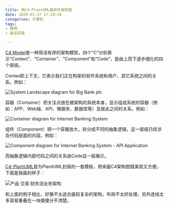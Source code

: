 ```yaml
---
title: 用C4-PlantUML画软件架构图
date: 2020-01-17 17:29:24
categories: 计算机
tags:
- 编程
- 最佳实践

---
```


[C4 Model](https://c4model.com)是一种简洁有序的架构模型，四个“C”分别表示“Context”、“Container”、“Component”和“Code”，是由上而下逐步细化的四个层级。

<!-- more -->

Contex即上下文，它表示我们正在构架的软件系统和用户、其它系统之间的关系。例如：

![System Landscape diagram for Big Bank plc](https://www.plantuml.com/plantuml/svg/0/TLHBRzim3BxxLt2vD0NIP8UTTceUnbeiZo8F53qPYaB7GcJ9a-IcmR3_FigE4xjrSeh8Z-H7ygCVhMF6vQaClWd5PRx3t4X8dClipy70i6D_BroIRtEBXclbKBa-r-bWAJWpEpqNcA4SZ7yyl4Yct6Os7QJCEZHaYiOU_-7wcKz_1xcYm9GIW4iGOYsbFWgr1oaK0bCxQBY5iVHF0nK6gJcJyaGvAfBmENrmDns-BJRhQBruYIQBr_d5C5n5gz_XUln4uMVJw_FwAPg6lyBv90YSS19XTIBMAKo9X-KiGzW9jZSi9Pu6Hc8F8wOEa4aU12zeh5PTdbkdKpGzw9GM9WkGRsbyzdN8EOGA2JekUjiIgWT7cYjaLQIt0UDSvyhPVkS-24BgpcH6M8n6PDqnS-hoxvImpgPp3ty3e5_9lxij2KIsU1BusMTHw2xKIc11p2_0NjXPF-rtWKSGYffEcHDQ0TlglDY8C4sElM9bAJiWPEpazrRIlfA9mW_NPSwp6AvdjohwCUn8Py2PJNo6JmbI9kIrdV31ly5UcbZJF4NH8mrn9hZHLiSEmW-UCBL7m7f06q5ogvWMZPHiLlrlcTRAQOCMI8VL6ZaPu3pmbfbTkkpLPkOCKvPn3wCNEdwXL6gee5H5HdHpxu9xPfMWO5MQOELO77VgdZCOhFSKOnNg8hTgiBKgMyOFaOxZii28Nh0eNjVSmrqgbB14kkoB5cxpBDF6tQxoBmYMAACvYdsorQPs9b-qkR5eASB3bpLSAPdNiovi8Gpw353e6Uovrl1DXQoGBlYyTYymFz_F5Le6FBG72tzojCLgV9mN5qhC4gsmIZBvSc2tYpSeByj3g8kjqNrBsZRWf4KRDw2Rve9RKC6KdIXZGQnPl-chIjuNnatp8g_EH-gTliJ_0G00 "System Landscape diagram for Big Bank plc")

容器（Container）把关注点放在被架构的系统本身，显示组成系统的容器（例如：APP、Web端、API、微服务、数据库等）及彼此之间的关系。例如：

![Container diagram for Internet Banking System](https://www.plantuml.com/plantuml/svg/0/bLN1Zjf84BtxAsh98KJo35ffJtiA0sXdae7nZfcTv6ILsmMqqkwskjiG5Es_RxMn0KEKP3dPHTMhrwzUjTyxZzRNfOf-argekg3QAjXuNxa_HoEBkzkrz9iwhnrPORGdxM-5AKVFKg0jp49IHMeq-UCcKQZzo_nnLABpP3cKJJWVfIPxMuK6Rw7MN5eo1FWDmSeePNPIhq5n4g0keFUtj8wV371hK4QWKdl6w6Z2TOFeSVpvwMMPBP-IRFhqkeZUje5ncgKVPyl9FTUteTU7vNtsEFjhjfX6aPTUCM271eN4jSMI6Lfuu3DRJHxkK7y9PDCzdw-CeeIiCteeQkTDIJQ6oV5fC8Ok36RLd2RdwXXsh2LKJI6g9WOeXAcrTuDtKNI0pkuuKA3T3yNlZ7L9OF0ElaN0loFVuOxo3AkAaryfXt5LAPwEbqOFEFG1jnX3Mjb0VlxF9CIcfEIMQJJKs05U2cYdsymXX8zzy-xWoPX9zZkxYh47AV-jw2R1DONkNTTKM5dv6CPwNIkq8PnOivK5EU1fVh_BYaqIgAEIVX_6B-f6I0TRYQ54Mk3pGcxDZZrvnQWqkLJKoZ5lNZfEapSnVC8IMOa-5pPWAJqLuEhSCPTsPh_2pLsHEn20WhPIq2MzQJuiq6EEZi8OsiV09ltx4NhltbZc5lOEBAsbynQvDKZDhYoRwSQmuUG2i6PN2Ki5Zq-YSd4m5Jd7MxFc5_BYzagc7CKNqWNh98DVauVlssPgECsUwdgw_KIV80a3S-j_ZzQUVVL3Ab6gp3K1XflTpFczNQk0lsJfPGFDEpANmXfdLXvcNyK6DJliKCcmPvWjWnCgO-eLxp1TxEsPjC62xQG51uwdE5COC3UrFuqvFgvh33mFxR0vxqdaw9dKsPLmMimNHoxqlbykavGJ-tc7DVfnJi_OJUgXNROWkTxavkmQEC1rIzuYDS7-sBk6wFPQnF0XVLgCpfkVj_nVbTaTPv-8dIpVHtacB1oih2cRMsTdUGdvJZ81kGMUtaswSmRCCpqkR9Goh0Ew2T46uqJamd5z3lswseKRzjW-dI-J5kXuc5xvbUywOKBzg5Nd4tyLEt7USob_g_u3 "Container diagram for Internet Banking System")

组件（Component）把一个容器放大，拆分成不同的抽象逻辑，这一层级已经涉及代码层面的内容。例如：

![Component diagram for Internet Banking System - API Application](https://www.plantuml.com/plantuml/svg/0/fLLDRnen4BtlhvXoQ45AmgMddaf8sYJA1mBIZnEQzGwBMt-iR2yKLVtl7Nk1NPAeYjHSuXsFPzwyzsm--e0kr5fbRwGHgYweTWfM8LJ-mt3eS7DMoh2gyzgJ4zO4Ck5CM3sSIe6kiFUIAbB3yVlJYK8J7kzkXnfz8CUXnTZgoffueeeDta5j-AZc08GLmT8gPJVIbA2a8K1JmD6sT9vN5hWrA2jGgItNsCE4vmsosz7tXyVvuklr_6fnU_dvylwYFyYo88FYz7qk519BXvhxExZcYPoX0ETeVaOeiosZrt0AeyarZAfAyPn1MfDbOvuU6QZh-mfFe3VZTAuxmPAwYJtU-e5hzCB9AgIfq9IrGXTt9iwkPK4UU9eqfTm3o7S0banIh8DAXcqSNzG-M4tEmrfYF2CTR2Y7tDaDYtBM6tIWwOZipkPI9L2nvJVKwAGvxiwKQnce05_ddhlRy1zeTDDlzw-WjHHq1EiYxnSvzx_0W3bwYbYcfB2f3FimpCIADCRTMR2ESKRNWQDI-k1IDYDasNHQdy0A_Ofdm9fncB0J08IZ8dwYyYU0Gf3tx9-IFoY8YAlHU77vA_HrxYDXZ7B9bg0dDkWWYNhPPI99SE10K0SFO6xhq3AKcjlQ15unVECnKTdYQ0bQd7DUWMxRnqfoqoVcwmtWTmRyTp1ntylI91EMXaqCiPBZ-qJ9PNTVnZ0blZs7S8oEudLhEFLHobY2ySVbYzhxXeF1ayxjKBtHRWcpMhF9jg-2SJ1XQwKDFp7iISzLB5TfU6PZHIG74fy1yIHgnxQCDEoMxMwIhd9nZdF2O_SVczf58xAB4YEcR4Gz0R72vgD2xpVM5Qrknp3OGaiKMD0_Z0IVKiOBe4RG70QcgD517seS2v4S4rlppTd9ts7WqTEUeRZVYjI5zoIfFPvkvvImWBUmuH0n6n7TpSNvk7EWKwkvEAbWV6FutR-QpoSpJlwJPQbuV2HtBjsdtSmUxWzvXwIEeLvCJ9dw5TNqAufz95FmRyLV "Component diagram for Internet Banking System - API Application")

而抽象逻辑内部代码之间的关系由Code这一层展示。

[C4-PlantUML](https://github.com/RicardoNiepel/C4-PlantUML)是为PlantUML封装的一套模板，用来画C4架构图既美观又方便。下面是我画的样子：

![产品 交易 财务流业务架构](https://www.plantuml.com/plantuml/svg/0/jLXVJzjM57_Ff_3oKYAnvcLFUse7Q7Ib445GDMcIPHmRh3fsP3ljq5I9m4ef8v0MwDgDjGqjRRKL1rG68H7amyptElaMkzVNyP_43cPXUOXkxZs_txddt7FEFJStL8rHj7nMZCM-42HMp6SuQaxJSkhNoQJ2FBW-AsXp-PcyoYciB6cSf5rdvMnoKc0P9IEF2roE4vD3NtsP4Xb9cxupbimogiOfQ8eUGlAC877AzHoclqRb9GJD8WfAc-CeNXP5-O4WpL8Y4g8OAKFvbWL5HIEPGgefKMOPKPn77CuUknN4ncv-Fp6TfjCJANfuukuuahPdRaxHKxT7qaEZ0mbtykwjz2WzDlBjoFWmcevfWYPob57x03OBIQFs3hxOJ3QFTi5g6VvTCAg_uS6hO_ZgvrWinIcgB0ta53cJPpKwoqZCBASCsc2plc6MbXDjAJQlQdAMKsX6LGNaQqaRf82-2tUAtI8E4nPOEUbWObXMpak4WUoilKIF_AWvB6sqRp73gSAiX1UR-dbJBuFg2h9v11seabC4bQE_GTGPHfaVU20hzsOuYPqRfEBWPCyusm4R1_44zLECGf-fUNIwMLUwxGEMmrG8GdnWLFT1Oyb1uOzpM0CvbkOLAvOoMCUJelbN9Ov6tp7t6PLLX1ooxwQa3LjRZZiYhVAf-RiUJmGppZ3iFPkmj6uJfaPJWzHO7eLKt9c7wtjWusqGo_0Cviam6ZF3g5o7AN3x01PrKDl4JAqNZTRZDQFsr9qbV0zZWKvYbIn23KtU2N48MhzgZs3AAt499lBu11dHbojuGM8abdFZXGHoptZXhpnU-2kA5zuNBrvJeZhfON0Iec97eufxNs0v5M_bN4Vr0f67vg57k4FIRxajHzjvwqIv3UfsmigoULZ_Pw4mbPh6txUd0ntQfaMb6Nl2h3NCezqmJh9gwcLKt13d3n8ehS7zFVFJ9wFw13u_TMAifoevbvFHlIK9sZpUv_OotAc5Mc6jzglHBR1nKc53rP7gRQdhpOXc5COw1b1QmPiAOxHM-tQPaY4vf--2udQOBhAAj83z4Xdt9BKpsed_C5guLJ7gBu1UXc-gY1nk7SDFvwtDusPv3HJBZcbmesIk7pXYnjdBrkuVw0Q61qVeP-ljEbp_q7C_agm9F0u9nDHQVXRgqOsdhOM2-NhVQ9HxycdCB2PxyzZSFm-DQ6ltHCQi7u7QUso9zTCPW6The7BQF2o3Hv-RXItqRNwkzowMCkg355yTU7GCzAM01BUH-APNLHbB5hVDnLFpPHsSUO_FAsVRXpixRCBMHpUYUmAuB2E8kAejwaRzs8Umwjcr__n1lHdPXd7MG0E04lfbfH--IKxixjByxKTJRxH-rV4XZgRJgIba20O5DMqTj_G5G4TT99YtjUFPoyb7Kj2P7PvQHdA0P4k7j7tK7c7xq8E4szHkgnc1sYFSGTrV77bxjpuZY9xqTwo-PhDPEO67YrOtCZKndiGkjmtrOKXIskdO8UpgS6ZzVQYh8psKIjxoA700NdxufjpwSoraIowYgn7eQKeNpYuRyFLUix9hPoqwwaAboxo-pX5TRFqVdpz3_ArnkDL-L8GJz15tzCqXP-Y3H3j4FyJVTy7D8dglaVugCjRVI14AqZ15L-yM21jlTK3HyMuVPEEjVYUw2NPZGy1sqn8L73cIGndS728aTl6v78cdZ-ePabr0f-7njJHHqUtRd8193RxQ5FO-Y_hFPT_jo4ShnVmbIx6NbezIYlbBbsAUxIiBWk1E4bWnI9A0n21SUMuqTBXrIYRDrMEuK8XAUwdq23JBKnmi4b8SBaSI9Jk2S96J8mZy_-S6g2w1muK-EKxUeuT5wwo4_zfavkdXNlSy_lyJhgvwdpFeOU9zkS6jSx1oW5-MjJNqDeiHogvIvtaU9IwI8OTmeLWxK2uKj8F1jWMyUzvQ-cY_NwpDmvq5e_eBUXPt45bFkNR7cGXQTBVWEDEV1xxGI3X2dHK6uM-WSJuh_Wi0 "产品 交易 财务流业务架构")

和上面的例子相比，好像不太适合画较复杂的架构，布局不太好处理，另外连线太多容易重叠在一块傻傻分不清楚。